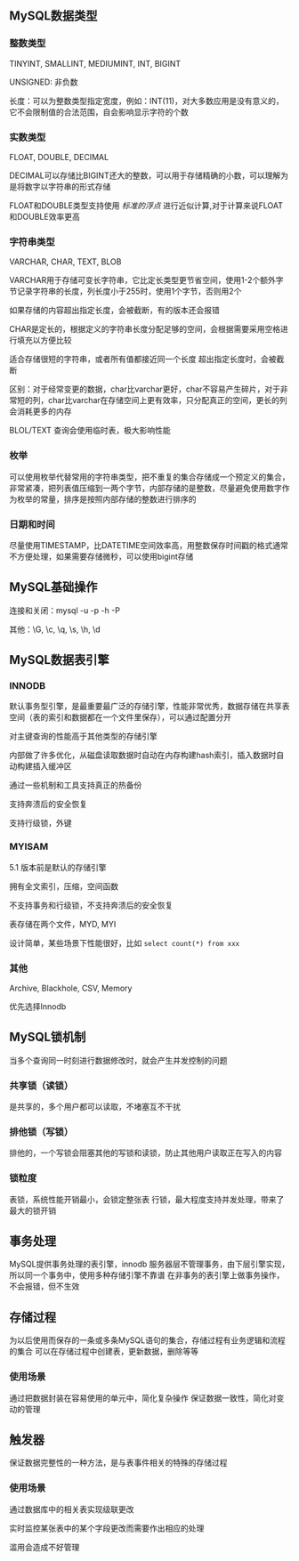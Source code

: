 ## MySQL数据类型

### 整数类型
TINYINT, SMALLINT, MEDIUMINT, INT, BIGINT

UNSIGNED: 非负数

长度：可以为整数类型指定宽度，例如：INT(11)，对大多数应用是没有意义的，它不会限制值的合法范围，自会影响显示字符的个数

### 实数类型

FLOAT, DOUBLE, DECIMAL

DECIMAL可以存储比BIGINT还大的整数，可以用于存储精确的小数，可以理解为是将数字以字符串的形式存储

FLOAT和DOUBLE类型支持使用 *标准的浮点* 进行近似计算,对于计算来说FLOAT和DOUBLE效率更高

### 字符串类型

VARCHAR, CHAR, TEXT, BLOB

VARCHAR用于存储可变长字符串，它比定长类型更节省空间，使用1-2个额外字节记录字符串的长度，列长度小于255时，使用1个字节，否则用2个

如果存储的内容超出指定长度，会被截断，有的版本还会报错

CHAR是定长的，根据定义的字符串长度分配足够的空间，会根据需要采用空格进行填充以方便比较

适合存储很短的字符串，或者所有值都接近同一个长度
超出指定长度时，会被截断

区别：对于经常变更的数据，char比varchar更好，char不容易产生碎片，对于非常短的列，char比varchar在存储空间上更有效率，只分配真正的空间，更长的列会消耗更多的内存


BLOL/TEXT
查询会使用临时表，极大影响性能


### 枚举

可以使用枚举代替常用的字符串类型，把不重复的集合存储成一个预定义的集合，非常紧凑，把列表值压缩到一两个字节，内部存储的是整数，尽量避免使用数字作为枚举的常量，排序是按照内部存储的整数进行排序的

### 日期和时间

尽量使用TIMESTAMP，比DATETIME空间效率高，用整数保存时间戳的格式通常不方便处理，如果需要存储微秒，可以使用bigint存储


## MySQL基础操作
连接和关闭：mysql -u -p -h -P

其他：\G, \c, \q, \s, \h, \d

## MySQL数据表引擎

### INNODB
默认事务型引擎，是最重要最广泛的存储引擎，性能非常优秀，数据存储在共享表空间（表的索引和数据都在一个文件里保存），可以通过配置分开

对主键查询的性能高于其他类型的存储引擎

内部做了许多优化，从磁盘读取数据时自动在内存构建hash索引，插入数据时自动构建插入缓冲区

通过一些机制和工具支持真正的热备份

支持奔溃后的安全恢复

支持行级锁，外键

### MYISAM

5.1 版本前是默认的存储引擎

拥有全文索引，压缩，空间函数

不支持事务和行级锁，不支持奔溃后的安全恢复

表存储在两个文件，MYD, MYI

设计简单，某些场景下性能很好，比如 `select count(*) from xxx`

### 其他
Archive, Blackhole, CSV, Memory

优先选择Innodb

## MySQL锁机制

当多个查询同一时刻进行数据修改时，就会产生并发控制的问题

### 共享锁（读锁）
是共享的，多个用户都可以读取，不堵塞互不干扰


### 排他锁（写锁）
排他的，一个写锁会阻塞其他的写锁和读锁，防止其他用户读取正在写入的内容


### 锁粒度
表锁，系统性能开销最小，会锁定整张表
行锁，最大程度支持并发处理，带来了最大的锁开销


## 事务处理

MySQL提供事务处理的表引擎，innodb
服务器层不管理事务，由下层引擎实现，所以同一个事务中，使用多种存储引擎不靠谱
在非事务的表引擎上做事务操作，不会报错，但不生效

## 存储过程

为以后使用而保存的一条或多条MySQL语句的集合，存储过程有业务逻辑和流程的集合
可以在存储过程中创建表，更新数据，删除等等

### 使用场景
通过把数据封装在容易使用的单元中，简化复杂操作
保证数据一致性，简化对变动的管理


## 触发器
保证数据完整性的一种方法，是与表事件相关的特殊的存储过程

### 使用场景

通过数据库中的相关表实现级联更改

实时监控某张表中的某个字段更改而需要作出相应的处理

滥用会造成不好管理





